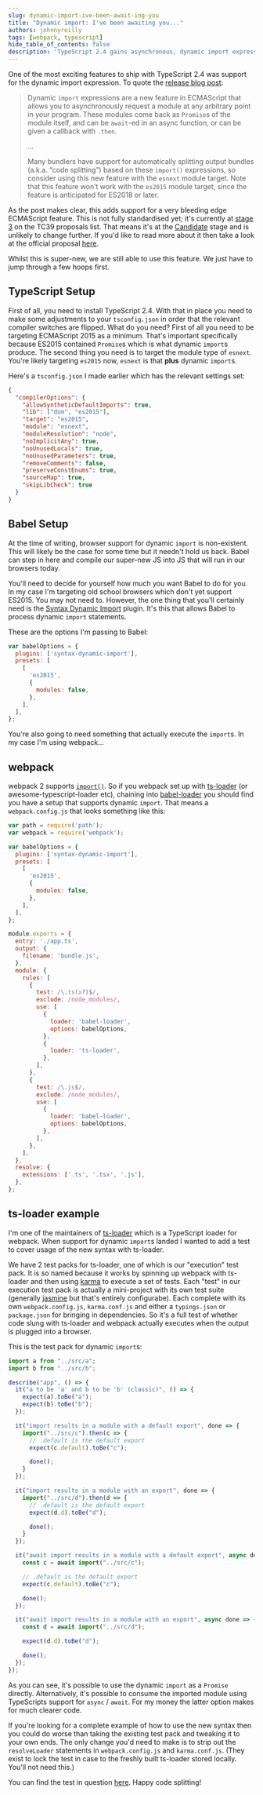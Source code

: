 ```yaml
---
slug: dynamic-import-ive-been-await-ing-you
title: "Dynamic import: I've been awaiting you..."
authors: johnnyreilly
tags: [webpack, typescript]
hide_table_of_contents: false
description: 'TypeScript 2.4 gains asynchronous, dynamic import expression for modules with no browser support. Webpack2 supports this feature.'
---
```


One of the most exciting features to ship with TypeScript 2.4 was support for the dynamic import expression. To quote the [release blog post](https://blogs.msdn.microsoft.com/typescript/2017/06/27/announcing-typescript-2-4/#dynamic-import-expressions):

<!--truncate-->

> Dynamic `import` expressions are a new feature in ECMAScript that allows you to asynchronously request a module at any arbitrary point in your program. These modules come back as `Promise`s of the module itself, and can be `await`\-ed in an async function, or can be given a callback with `.then`.
>
> ...
>
> Many bundlers have support for automatically splitting output bundles (a.k.a. “code splitting”) based on these `import()` expressions, so consider using this new feature with the `esnext` module target. Note that this feature won’t work with the `es2015` module target, since the feature is anticipated for ES2018 or later.

As the post makes clear, this adds support for a very bleeding edge ECMAScript feature. This is not fully standardised yet; it's currently at [stage 3](https://github.com/tc39/proposals) on the TC39 proposals list. That means it's at the [Candidate](https://tc39.github.io/process-document/) stage and is unlikely to change further. If you'd like to read more about it then take a look at the official proposal [here](https://github.com/tc39/proposal-dynamic-import).

Whilst this is super-new, we are still able to use this feature. We just have to jump through a few hoops first.

## TypeScript Setup

First of all, you need to install TypeScript 2.4. With that in place you need to make some adjustments to your `tsconfig.json` in order that the relevant compiler switches are flipped. What do you need? First of all you need to be targeting ECMAScript 2015 as a minimum. That's important specifically because ES2015 contained `Promise`s which is what dynamic `import`s produce. The second thing you need is to target the module type of `esnext`. You're likely targeting `es2015` now, `esnext` is that **plus** dynamic `import`s.

Here's a `tsconfig.json` I made earlier which has the relevant settings set:

```json
{
  "compilerOptions": {
    "allowSyntheticDefaultImports": true,
    "lib": ["dom", "es2015"],
    "target": "es2015",
    "module": "esnext",
    "moduleResolution": "node",
    "noImplicitAny": true,
    "noUnusedLocals": true,
    "noUnusedParameters": true,
    "removeComments": false,
    "preserveConstEnums": true,
    "sourceMap": true,
    "skipLibCheck": true
  }
}
```

## Babel Setup

At the time of writing, browser support for dynamic `import` is non-existent. This will likely be the case for some time but it needn't hold us back. Babel can step in here and compile our super-new JS into JS that will run in our browsers today.

You'll need to decide for yourself how much you want Babel to do for you. In my case I'm targeting old school browsers which don't yet support ES2015. You may not need to. However, the one thing that you'll certainly need is the [Syntax Dynamic Import](https://babeljs.io/docs/plugins/syntax-dynamic-import/) plugin. It's this that allows Babel to process dynamic `import` statements.

These are the options I'm passing to Babel:

```js
var babelOptions = {
  plugins: ['syntax-dynamic-import'],
  presets: [
    [
      'es2015',
      {
        modules: false,
      },
    ],
  ],
};
```

You're also going to need something that actually execute the `import`s. In my case I'm using webpack...

## webpack

webpack 2 supports [`import()`](https://webpack.js.org/api/module-methods/#import-). So if you webpack set up with [ts-loader](https://github.com/TypeStrong/ts-loader) (or awesome-typescript-loader etc), chaining into [babel-loader](https://github.com/babel/babel-loader) you should find you have a setup that supports dynamic `import`. That means a `webpack.config.js` that looks something like this:

```js
var path = require('path');
var webpack = require('webpack');

var babelOptions = {
  plugins: ['syntax-dynamic-import'],
  presets: [
    [
      'es2015',
      {
        modules: false,
      },
    ],
  ],
};

module.exports = {
  entry: './app.ts',
  output: {
    filename: 'bundle.js',
  },
  module: {
    rules: [
      {
        test: /\.ts(x?)$/,
        exclude: /node_modules/,
        use: [
          {
            loader: 'babel-loader',
            options: babelOptions,
          },
          {
            loader: 'ts-loader',
          },
        ],
      },
      {
        test: /\.js$/,
        exclude: /node_modules/,
        use: [
          {
            loader: 'babel-loader',
            options: babelOptions,
          },
        ],
      },
    ],
  },
  resolve: {
    extensions: ['.ts', '.tsx', '.js'],
  },
};
```

## ts-loader example

I'm one of the maintainers of [ts-loader](https://github.com/TypeStrong/ts-loader) which is a TypeScript loader for webpack. When support for dynamic `import`s landed I wanted to add a test to cover usage of the new syntax with ts-loader.

We have 2 test packs for ts-loader, one of which is our "execution" test pack. It is so named because it works by spinning up webpack with ts-loader and then using [karma](https://github.com/karma-runner/karma) to execute a set of tests. Each "test" in our execution test pack is actually a mini-project with its own test suite (generally [jasmine](https://jasmine.github.io/) but that's entirely configurabe). Each complete with its own `webpack.config.js`, `karma.conf.js` and either a `typings.json` or `package.json` for bringing in dependencies. So it's a full test of whether code slung with ts-loader and webpack actually executes when the output is plugged into a browser.

This is the test pack for dynamic `import`s:

```js
import a from "../src/a";
import b from "../src/b";

describe("app", () => {
  it("a to be 'a' and b to be 'b' (classic)", () => {
    expect(a).toBe("a");
    expect(b).toBe("b");
  });

  it("import results in a module with a default export", done => {
    import("../src/c").then(c => {
      // .default is the default export
      expect(c.default).toBe("c");

      done();
    }
  });

  it("import results in a module with an export", done => {
    import("../src/d").then(d => {
      // .default is the default export
      expect(d.d).toBe("d");

      done();
    }
  });

  it("await import results in a module with a default export", async done => {
    const c = await import("../src/c");

    // .default is the default export
    expect(c.default).toBe("c");

    done();
  });

  it("await import results in a module with an export", async done => {
    const d = await import("../src/d");

    expect(d.d).toBe("d");

    done();
  });
});
```

As you can see, it's possible to use the dynamic `import` as a `Promise` directly. Alternatively, it's possible to consume the imported module using TypeScripts support for `async` / `await`. For my money the latter option makes for much clearer code.

If you're looking for a complete example of how to use the new syntax then you could do worse than taking the existing test pack and tweaking it to your own ends. The only change you'd need to make is to strip out the `resolveLoader` statements in `webpack.config.js` and `karma.conf.js`. (They exist to lock the test in case to the freshly built ts-loader stored locally. You'll not need this.)

You can find the test in question [here](https://github.com/TypeStrong/ts-loader/tree/master/test/execution-tests/2.4.1_babel-importCodeSplitting). Happy code splitting!
